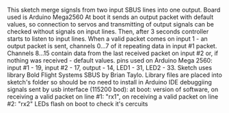 This sketch merge signsls from two input SBUS lines into one output. Board used is Arduino Mega2560
  At boot it sends an output packet with default values, so connection to servos and transmitting of output signals can be checked without signals on input lines.
  Then, after 3 seconds controller starts to listen to input lines. When a valid packet comes on input 1 - an output packet is sent, channels 0...7 of it  repeating data in input #1 packet. Channels 8...15 contain data from the last received packet on input #2 or, if nothing was received - default values.
  pins used on Arduino Mega 2560: input #1 - 19, input #2 - 17, output - 14, LED1 - 31, LED2 - 33.
  Sketch uses library  Bold Flight Systems SBUS by Brian Taylo. Library files are placed into sketch's folder so should be no need to install in Arduino IDE
debuggiing signals sent by usb interface (115200 bod): at boot: version of software, on receiving a valid packet on line #1: "rx1", on receiving a valid packet on line #2: "rx2"
  LEDs flash on boot to check it's cercuits
